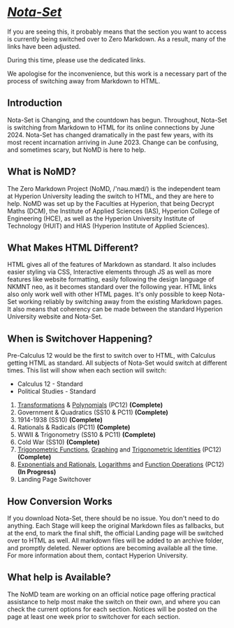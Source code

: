 # [***Nota-Set***](index.md)
<i class="fa-solid fa-triangle-exclamation"></i>
If you are seeing this, it probably means that the section you want to access is currently being switched over to Zero Markdown. As a result, many of the links have been adjusted. 

During this time, please use the dedicated links. 

We apologise for the inconvenience, but this work is a necessary part of the process of switching away from Markdown to HTML.

## Introduction
Nota-Set is Changing, and the countdown has begun. Throughout, Nota-Set is switching from Markdown to HTML for its online connections by June 2024. Nota-Set has changed dramatically in the past few years, with its most recent incarnation arriving in June 2023. Change can be confusing, and sometimes scary, but NoMD is here to help.

## What is NoMD?
The Zero Markdown Project (NoMD, /'nəʊ.mæd/) is the independent team at Hyperion University leading the switch to HTML, and they are here to help. NoMD was set up by the Faculties at Hyperion, that being Decrypt Maths (DCM), the Institute of Applied Sciences (IAS), Hyperion College of Engineering (HCE), as well as the Hyperion University Institute of Technology (HUIT) and HIAS (Hyperion Institute of Applied Sciences).

## What Makes HTML Different?
HTML gives all of the features of Markdown as standard. It also includes easier styling via CSS, Interactive elements through JS as well as more features like website formatting, easily following the design language of NKMNT neo, as it becomes standard over the following year. HTML links also only work well with other HTML pages. It's only possible to keep Nota-Set working reliably by switching away from the existing Markdown pages. It also means that coherency can be made between the standard Hyperion University website and Nota-Set.

## When is Switchover Happening?
Pre-Calculus 12 would be the first to switch over to HTML, with Calculus getting HTML as standard. All subjects of Nota-Set would switch at different times. This list will show when each section will switch:

- Calculus 12 - Standard
- Political Studies - Standard
1. [Transformations](pc12/trans.html) & [Polynomials](pc12/poly.html) (PC12) **(Complete)**
2. Government & Quadratics (SS10 & PC11) **(Complete)**
3. 1914-1938 (SS10) **(Complete)**
4. Rationals & Radicals (PC11) **(Complete)**
5. WWII & Trigonometry (SS10 & PC11) **(Complete)**
6. Cold War (SS10) **(Complete)**
7. [Trigonometric Functions](pc12/trigf.html), [Graphing](pc12/graph.html) and [Trigonometric Identities](pc12/trigi.html) (PC12) **(Complete)**
8. [Exponentials and Rationals](pc12/exp.html), [Logarithms](pc12/log.html) and [Function Operations](pc12/comp.html) (PC12) **(In Progress)**
9. Landing Page Switchover

## How Conversion Works
If you download Nota-Set, there should be no issue. You don't need to do anything. Each Stage will keep the original Markdown files as fallbacks, but at the end, to mark the final shift, the official Landing page will be switched over to HTML as well. All markdown files will be added to an archive folder, and promptly deleted. Newer options are becoming available all the time. For more information about them, contact Hyperion University.

## What help is Available?
The NoMD team are working on an official notice page offering practical assistance to help most make the switch on their own, and where you can check the current options for each section. Notices will be posted on the page at least one week prior to switchover for each section.

<link rel="stylesheet" href="https://cdnjs.cloudflare.com/ajax/libs/font-awesome/6.3.0/css/all.min.css">
